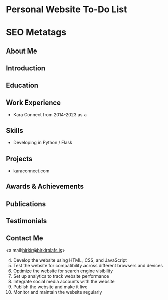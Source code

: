 # Personal Website To-Do List

# SEO Metatags
## About Me

## Introduction

## Education

## Work Experience
* Kara Connect from 2014-2023 as a 

## Skills
* Developing in Python / Flask

## Projects
* karaconnect.com 

## Awards & Achievements

## Publications

## Testimonials

## Contact Me
<a mail:birkir@birkirolafs.is></a>

4. Develop the website using HTML, CSS, and JavaScript 
5. Test the website for compatibility across different browsers and devices 
6. Optimize the website for search engine visibility 
7. Set up analytics to track website performance 
8. Integrate social media accounts with the website 
9. Publish the website and make it live 
10. Monitor and maintain the website regularly
